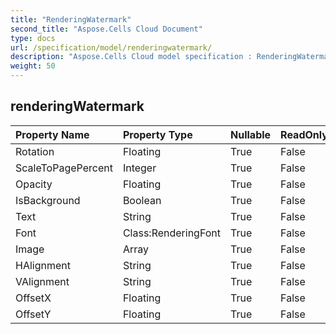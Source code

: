 ```yaml
---
title: "RenderingWatermark"
second_title: "Aspose.Cells Cloud Document"
type: docs
url: /specification/model/renderingwatermark/
description: "Aspose.Cells Cloud model specification : RenderingWatermark. Effortlessly handle Excel and other spreadsheet documents with features like opening, generating, editing, splitting, merging, comparing, and converting."
weight: 50
---
```


## **renderingWatermark**

 

| Property Name | Property Type | Nullable |  ReadOnly | DefaultValue | Description | 
| :- | :- | :- |:- |  :- | :- |
| Rotation | Floating | True |  False |  |  |  
| ScaleToPagePercent | Integer | True |  False |  |  |  
| Opacity | Floating | True |  False |  |  |  
| IsBackground | Boolean | True |  False |  |  |  
| Text | String | True |  False |  |  |  
| Font | Class:RenderingFont | True |  False |  |  |  
| Image | Array<Byte> | True |  False |  |  |  
| HAlignment | String | True |  False |  |  |  
| VAlignment | String | True |  False |  |  |  
| OffsetX | Floating | True |  False |  |  |  
| OffsetY | Floating | True |  False |  |  |  

